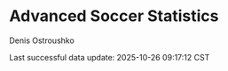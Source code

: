 # Advanced Soccer Statistics
Denis Ostroushko

<!-- gfm -->

Last successful data update: 2025-10-26 09:17:12 CST
